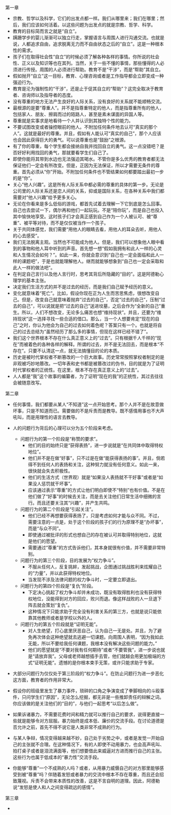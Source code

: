 第一章

- 宗教、哲学以及科学，它们的出发点都一样。我们从哪里来；我们在哪里；然后，我们应该如何活着。以这些问题为出发点的就是宗教、哲学、科学。
- 教育的目标简而言之就是“自立”。
- 蹒跚学步的婴儿渐渐可以独立行走，掌握语言与周围人进行沟通交流。也就是说，人都追求自由，追求脱离无力而不自由状态之后的“自立”。这是一种根本性的需求。
- 孩子们在取得社会性“自立”的时候必须了解各种各样的事情。你所说的社会性、正义以及知识等也在其列。当然，关于一些不懂的事情，那些懂得的人必须进行传授。周围的人必须进行帮助。教育不是“干涉”，而是“帮助”其自立。
- 假如抛开“自立”这一目标，教育、心理咨询或者是工作指导都会立即变成一种强迫行为。
- 教育是沦为强制性的“干涉”，还是止于促其自立的“帮助”？这完全取决于教育者、咨询师以及指导者的态度。
- 没有尊重的地方无法产生良好的人际关系，没有良好的关系就不能顺畅交流。
- 最根源的是要“尊重人”。并不是指尊重特定的他人，而是指尊重所有的他人，包括家人、朋友、擦肩而过的陌路人，甚至是素未谋面的异国人等。
- 尊重就是实事求是地看待一个人并认识到其独特个性的能力。
- 不要试图改变或者操控眼前的他人。不附加任何条件地去认可“真实的那个人”。这就是最好的尊重。并且，假如有人能认可“真实的自己”，那个人应该也会因此获得巨大的勇气。可以说尊重也是“鼓励”之根源。
- 有了你的尊重，每个学生都会接纳自我并找回自立的勇气。这一点没错吧？是否好好利用找回的勇气，那就要看学生们自己了。
- 即使你能将其带到水边也无法强迫其喝水。不管你是多么优秀的教育者都无法保证他们一定会有所改变。但是，正因为无法保证，所以才需要无条件的尊重。首先必须从“你”开始。不附加任何条件也不管结果如何都要踏出最初一步的是“你”。
- 关心“他人兴趣”。这是所有人际关系中都必需的尊重的具体的第一步。无论是公司里的人际关系还是恋人间的关系，抑或是国际关系，在各种关系中我们都需要对“他人兴趣”给予更多关心。
- 无论在你看来是多么低俗的游戏，都首先试着去理解一下它到底是怎么回事。自己也去尝试一下，偶尔再和他们一起玩玩。不是“陪你玩”，而是自己也投入其中愉快地享受。这时孩子们才会真正感到自己作为一个人被认可、被“尊重”、被平等对待，而不是仅仅被当作一个孩子。
- 关于共同体感觉，我们需要“用他人的眼睛去看，用他人的耳朵去听，用他人的心去感受”。
- 我们无法脱离主观。当然也不可能成为他人。但是，我们可以想象他人眼中看到的事物和他人耳中听到的声音。首先想一想“假如我拥有和此人一样的心灵和人生情况会如何？”。如此一来，你就会意识到“自己也一定会面临和此人一样的课题吧”，于是也就能理解他人。继而就能够想象到“自己也一定会采取和此人一样的做法吧”。
- 在判定自己言行以及他人言行时，思考其背后所隐藏的“目的”。这是阿德勒心理学的基本主张。
- 决定我们生活方式的并不是过去的经历，而是我们自己赋予经历的意义。
- 变化就意味着“死亡”。比如，假设你现在正为人生而苦思焦虑，很想改变自己。但是，改变自己就意味着抛弃“过去的自己”，否定“过去的自己”，压制“过去的自己”，可以说就是把“过去的自己”送进坟墓，之后会作为“全新的自己”重生。所以，人们不想改变，无论多么痛苦也想“维持现状”。并且，还要为“维持现状”这一选择寻找一些合适的借口。那么，当一个人想要肯定“现在的自己”之时，你认为他会为自己的过去如何着色呢？答案只有一个。也就是将自己的过去总结为“虽然经历了那么多的事情，但现在这样已经不错了”。
- 我们这个世界根本不存在什么真正意义上的“过去”。只有根据千人千样的“现在”而被着色的各种各样的解释。所谓的过去，并不是无法回去，而是根本“不存在”。只要不认清这一点，就无法搞懂目的论的本质。
- 历史是被时代掌权者不断篡改的一个巨大故事。历史常常按照掌权者制定的是非观被巧妙地篡改。一切年表和史书都是被篡改过的伪书，目的就是为了证明时代掌权者的正统性。在这里，根本不存在真正意义上的“过去”。
- 人人都是“我”这个故事的编纂者，为了证明“现在的我”的正统性，其过去往往会被随意改写。

第二章

- 任何事情，我们都要从某人“不知道”这一点开始思考。那个人并不是在故意做坏事，只是不知道而已。需要做的不是斥责而是教导。既不感情用事也不大声吼叫，而是用理性的语言去教导。

- 人的问题行为背后的心理可以分为五个阶段来考虑。

  - 问题行为的第一个阶段是“称赞的要求”。
    - 他们的目的始终只是“获得表扬”，进一步说就是“在共同体中取得特权地位”。
    - 他们并不是在做“好事”，只不过是在做“能获得表扬的事”。并且，倘若得不到任何人的表扬和关注，这种努力就没有任何意义。如此一来，很快就会失去积极性。
    - 他们的生活方式（世界观）就是“如果没人表扬就不干好事”或者是“如果没人惩罚就干坏事”。
    - 应该通过表示“尊重”的方式让他们明白即使不“特别”也有价值。不是在他们做了“好事”的时候去关注，而是去关注他们日常生活中细微的言行。而且还要关注其“兴趣”，并产生共鸣。
  - 问题行为的第二个阶段是“引起关注”。
    - 他们已经不再想要获得表扬了，只是考虑如何才能与众不同。不过，需要注意的一点是，处于这个阶段的孩子们的行为原理不是“办坏事”，而是“与众不同”。
    - 即使通过被批评的形式也想自己的存在被认可并取得特别地位，这就是他们的愿望。
    - 需要通过“尊重”的方式告诉他们，其本身就很有价值，并不需要非常特别。
  - 问题行为的第三个阶段，目的发展为“权力争斗”。
    - 不服从任何人，反复挑衅，发起挑战，企图通过挑战胜利来炫耀自己的“力量”，并以此获得特权地位。
    - 当发现不涉及法律问题的权力争斗时，一定要立即退出。
  - 问题行为的第四个阶段是“复仇”阶段。
    - 下定决心挑起了权力争斗却并未成功，既没有取得胜利也没有获得特权地位，没能得到对方的回应，败兴而退。像这样战败的人一旦退下阵去就会策划“复仇”。
    - 这种情况下只能求助于完全没有利害关系的第三方，也就是说只能依靠其他教师或者是学校以外的人。
  - 问题行为的第五个阶段就是“证明无能”。
    - 对人生绝望，打心底里厌恶自己，认为自己一无是处。并且，为了避免再次体会这种绝望就去逃避一切课题。向周围人表明，“因为我如此无能，所以不要给我任何课题，我根本没有解决这些问题的能力。”
    - 他们的愿望就是“不要对我有任何期待”或者“不要管我”，进一步说也就是“请放弃我”。父母或老师越想插手去管，他们就越会用更加极端的方式“证明无能”。遗憾的是你根本束手无策，或许只能求助于专家。

- 大部分问题行为仅仅处于第三阶段的“权力争斗”。在防止问题行为进一步恶化这方面，教育者的作用非常大。

- 假设你的班级里发生了暴力事件，琐碎的口角之争演变成了拳脚相向的斗殴事件，只问学生们“原因”，无论怎么挖掘，都无非是一些推卸责任的辩解之词。你应该做的是关注他们的“目的”，与他们一起思考“以后怎么做”。

- 如果诉诸暴力，不需要花费时间和精力就可以推行自己的要求，说得更直接一些就是能够令对方屈服。暴力始终是成本低、廉价的交流手段。在讨论道德是否允许之前，首先不得不说它是人类非常不成熟的行为。

- 与某人争辩，情况变得越来越不妙，自己处于劣势之中，或者是发觉一开始自己的主张就不合理。在这种情况下，有的人即使不动用暴力，也会高声吼叫、拍打桌子或者是泪流满面等，他们想要借此来威逼对方进而推行自己的主张。这些行为也属于低成本的“暴力性”交流手段。

- 你能够“尊重”一个不成熟的人吗？或者，从用暴力威慑自己的对方那里能够感受到被“尊重”吗？伴随着发怒或者暴力的交流中根本不存在尊重，而且还会招致蔑视。斥责不会带来本质性的改善，这是不言自明的道理。因此，阿德勒说“发怒是使人和人之间变得疏远的感情”。

第三章

- 

